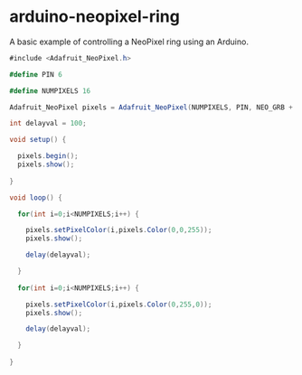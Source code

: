 # arduino-neopixel-ring

A basic example of controlling a NeoPixel ring using an Arduino.

```csharp
#include <Adafruit_NeoPixel.h>

#define PIN 6

#define NUMPIXELS 16

Adafruit_NeoPixel pixels = Adafruit_NeoPixel(NUMPIXELS, PIN, NEO_GRB + NEO_KHZ800);

int delayval = 100;

void setup() {

  pixels.begin();
  pixels.show();  
  
}

void loop() {

  for(int i=0;i<NUMPIXELS;i++) {

    pixels.setPixelColor(i,pixels.Color(0,0,255));
    pixels.show();

    delay(delayval);

  }
  
  for(int i=0;i<NUMPIXELS;i++) {

    pixels.setPixelColor(i,pixels.Color(0,255,0));
    pixels.show();

    delay(delayval);

  }
  
}
```
